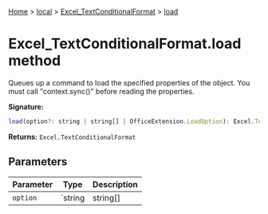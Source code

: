 [Home](./index) &gt; [local](local.md) &gt; [Excel\_TextConditionalFormat](local.excel_textconditionalformat.md) &gt; [load](local.excel_textconditionalformat.load.md)

# Excel\_TextConditionalFormat.load method

Queues up a command to load the specified properties of the object. You must call "context.sync()" before reading the properties.

**Signature:**
```javascript
load(option?: string | string[] | OfficeExtension.LoadOption): Excel.TextConditionalFormat;
```
**Returns:** `Excel.TextConditionalFormat`

## Parameters

|  Parameter | Type | Description |
|  --- | --- | --- |
|  `option` | `string | string[] | OfficeExtension.LoadOption` |  |

